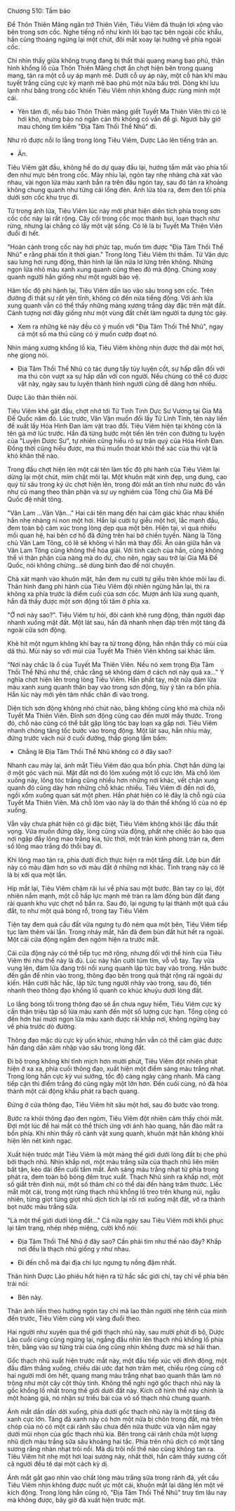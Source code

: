 




Chương 510: Tầm bảo


Để Thôn Thiên Mãng ngăn trở Thiên Viên, Tiêu Viêm đã thuận lợi xông vào bên trong sơn cốc. Nghe tiếng nổ như kinh lôi bạo tạc bên ngoài cốc khẩu, hắn cũng thoáng ngừng lại một chút, đôi mắt xoay lại hướng về phía ngoài cốc.

Chỉ nhìn thấy giữa không trung đang bị thất thải quang mang bao phủ, thân hình khổng lồ của Thôn Thiên Mãng chợt ẩn chợt hiện bên trong quang mang, tản ra một cỗ uy áp mạnh mẽ. Dưới cỗ uy áp này, một cỗ hàn khí màu tuyết trắng cũng cực kỳ mạnh mẽ bao phủ một nửa bầu trời. Dòng khí lưu lạnh như băng trong cốc khiến Tiêu Viêm nhịn không được rùng mình một cái.

- Yên tâm đi, nếu bảo Thôn Thiên mãng giết Tuyết Ma Thiên Viên thì có lẽ hơi khó, nhưng bảo nó ngăn cản thì không có vấn đề gì. Ngươi bây giờ mau chóng tìm kiếm "Địa Tâm Thối Thể Nhũ" đi.

Như rõ được nỗi lo lằng trong lòng Tiêu Viêm, Dược Lão lên tiếng trân an.

- Ân.

Tiêu Viêm gật đầu, không hề do dự quay đầu lại, hướng tầm mắt vào phía tối đen như mực bên trong cốc. Mày nhíu lại, ngón tay nhẹ nhàng chà xát vào nhau, vài ngọn lửa màu xanh bắn ra trên đầu ngón tay, sau đó tản ra khoảng không chung quanh như từng cái lồng đèn. Ánh lửa tỏa ra, đem đen tối phía dưới sơn cốc khu trục đi.

Từ trong ánh lửa, Tiêu Viêm lúc này mới phát hiện diên tích phía trong sơn cốc cốc này lại rất rộng. Cây cối trong cốc mọc thành bụi, loạn thạch như rừng, nhưng lại chẳng có lấy một vật sống. Có lẽ là bị Tuyết Ma Thiên Viên đuổi đi hết.

"Hoàn cảnh trong cốc này hơi phức tạp, muốn tìm được "Địa Tâm Thối Thể Nhũ" e rằng phải tốn ít thời gian." Trong lòng Tiêu Viêm thì thầm. Tử Vân dực sau lưng hơi rung động, thân hình lại lần nữa lơ lửng trên không. Những ngọn lửa nhỏ màu xanh xung quanh cũng theo đó mà động. Chúng xoay quanh người hắn giống như một người bảo vệ.

Hãm tốc độ phi hành lại, Tiêu Viêm dần lao vào sâu trong sơn cốc. Trên đường đi thật sự rất yên tĩnh, không có đến nửa tiếng động. Với ánh lửa xung quanh vẫn có thể thấy những mảng xương trắng dày đặc trên mặt đất. Cảnh tượng nơi đây giống như một vùng đất chết làm người ta dựng tóc gáy.

- Xem ra những kẻ này đều có ý muốn với "Địa Tâm Thối Thể Nhũ", ngay cả một số ma thú cũng có ý muốn cướp đoạt nó.

Nhìn mảng xương khổng lồ kia, Tiêu Viêm không nhịn được thở dài một hơi, nhẹ giọng nói.

- Địa Tâm Thối Thể Nhũ có tác dụng tẩy tủy luyện cốt, sự hấp dẫn đối với ma thú còn vượt xa sự hấp dẫn với con người. Nếu chúng có thể có được vật này, ngày sau tu luyện thành hình người cũng dễ dàng hơn nhiều.

Dược Lão thản thiên nói.

Tiêu Viêm khẽ gật đầu, chợt nhớ tới Tử Tinh Tinh Dực Sư Vương tại Gia Mã Đế Quốc năm đó. Lúc trước, Vân Vận muốn đối lấy Tử Linh Tinh, tên này liền đề xuất lấy Hóa Hình Đan làm vật trao đổi. Tiêu Viêm hiện tại không còn là tên gà mờ lúc trước. Hắn đã từng bước một tiến lên trên con đường tu luyện của "Luyện Dược Sư", tự nhiên cũng hiểu rõ sự trân quý của Hóa Hình Đan. Đồng thời cũng hiểu được, ma thú muốn thoát khỏi thể xác của thú vật là khó khăn thế nào.

Trong đầu chợt hiện lên một cái tên làm tốc độ phi hành của Tiêu Viêm lại dừng lại một chút, mím chặt môi lại. Một khuôn mặt xinh đẹp, ung dung, cao quý từ sâu trong ký ức chợt hiện lên, trong đôi mắt an tĩnh như nước đó vẫn như cũ mang theo thân phận và sự uy nghiêm của Tông chủ Gia Mã Đế Quốc đệ nhất tông.

"Vân Lam …Vân Vận…" Hai cái tên mang đến hai cảm giác khác nhau khiến hắn nhẹ nhàng nỉ non một hơi. Hắn lại cười tự giễu một hơi, lắc mạnh đầu, đem toàn bộ cảm xúc trong lòng dẹp qua một bên. Hiện tại, vì quá nhiều mối quan hệ, hai bên cơ hồ đã đứng trên hai bờ chiến tuyến. Nàng là Tông chủ Vân Lam Tông, có lẽ sẽ không vì hắn mà thay đổi. Ân oán giữa hắn và Vân Lam Tông cũng không thể hóa giải. Với tính cách của hắn, cũng không thể vì thân phận của nàng mà do dự, cho nên, ngày sau trở lại Gia Mã Đế Quốc, nói không chừng…sẽ dùng binh đao để nói chuyện.

Chà xát mạnh vào khuôn mặt, hắn đem nụ cười tự giễu trên khóe môi lau đi. Thân hình đang phi hành của Tiêu Viêm đội nhiên ngừng hẳn lại, thì ra không xa phía trước là điểm cuối của sơn cốc. Mượn ánh lửa xung quanh, hắn đã thấy được một sơn động tối tăm ở phía xa.

"Ở nơi này sao?". Tiêu Viêm tự hỏi, đôi cánh khẽ rung động, thân người đáp nhanh xuống mặt đất. Một lát sau, hắn đã nhanh nhẹn đáp trên một tảng đả ngoài cửa sơn động.

Khẽ hít một ngụm không khí bay ra từ trong động, hắn nhận thấy có mùi của dã thú. Mùi này so với mùi của Tuyết Ma Thiên Viên không sai khác lắm.

"Nơi này chắc là ổ của Tuyết Ma Thiên Viên. Nếu nó xem trọng Địa Tâm Thối Thể Nhũ như thế, chắc rằng sẽ không dám ở cách nơi này quá xa…" Ý nghĩa chợt hiện lên trong lòng Tiêu Viêm. Hắn phất tay, một nửa đám lửa màu xanh xung quanh thân bay vào trong sơn động, tùy ý tản ra bốn phía. Hắn lúc này mới yên tâm nhấc chân đi vào trong.

Diện tích sơn động không nhỏ chút nào, bằng không cũng khó mà chứa nổi Tuyết Ma Thiên Viên. Đỉnh sơn động cũng cao đến mười mấy thước. Trong đó, chỗ nào cũng có thể bắt gặp lông tóc bay loạn xạ gắp nơi. Tiêu Viêm nhanh chóng tăng tốc bước vào trong động. Một lát sau, hắn nhíu mày, đứng trước vách núi ở cuối đường, thấp giọng lẩm bẩm:

- Chẳng lẽ Địa Tâm Thối Thể Nhũ không có ở đây sao?

Nhanh cau mày lại, ánh mắt Tiêu Viêm đảo qua bốn phía. Chợt hắn dừng lại ở một góc vách núi. Mặt đất nơi đó lõm xuống một lỗ cực lớn. Mà chỗ lõm xuống này, lông tóc trắng cũng nhiều hơn những nơi khác, vết chận xung quanh đó cũng dày hơn những chỗ khác nhiều. Tiêu Viêm đi đến nơi đó, ngồi xổm xuống quan sát một phen. Hắn phát hiện có lẽ đây là chỗ ngủ của Tuyết Ma Thiên Viên. Mà chỗ lõm vào này là do thân thể khồng lồ của nó ép xuống.

Vẫn vậy chưa phát hiện có gì đặc biệt, Tiêu Viêm không khỏi lắc đầu thất vọng. Vừa muốn đứng dây, lòng cũng vừa động, phất nhẹ chiếc áo bào qua nơi ngập đầy lông mao trắng kia, tức thời, một trân kình phong tràn ra, đem số lông mao trắng đó thổi bay đi.

Khi lông mao tản ra, phía dưới đích thực hiện ra một tầng đất. Lớp bùn đất này có màu đậm hơn so với màu đất ở những nơi khác. Tình trạng này có lẽ là bị xới qua một lần.

Híp mắt lại, Tiêu Viêm chậm rãi lui về phía sau một bước. Bàn tay co lại, đột nhiên nắm mạnh, một cỗ hấp lực mạnh mẽ tràn ra làm đống bùn đất đang rải quanh khu vực chợt nổ bắn ra. Sau đó, lại ngưng tụ lại thành một quả cầu đất, to như một quả bóng rổ, trong tay Tiêu Viêm

Tiện tay đem quả cầu đất vừa ngưng tụ đó ném qua một bên, Tiêu Viêm tiếp tục làm thêm vài lần. Trong nháy mắt, hắn đã đem bùn đất hút hết ra ngoài. Một cái cửa động ngầm đen ngòm hiện ra trước mắt.

Cái cửa động này có thể tiếp tục mở rộng, nhưng đối với thể hình của Tiêu Viêm thì như thế này là đủ. Lúc này hắn cười tủm tỉm, vỗ vỗ tay. Tay vừa vung lên, đám lửa đang trôi nổi xung quanh lập tức bay vào trong. Hắn bước đến gần để nhìn vào trong, thông đạo bên trong quả thật rộng rãi ngoài dự kiến. Hắn cười hắc hắc, lập tức tung người nhảy vào trong, sau đó, tiến nhanh theo thông đạo khổng lồ quanh co khúc khuỷu dưới lòng đất.

Lo lắng bóng tối trong thông đạo sẽ ẩn chưa nguy hiểm, Tiêu Viêm cực kỳ cẩn thận triệu tập số lửa màu xanh đến một số lượng cực hạn. Tổng cộng có đến hơn hai mươi ngọn lửa màu xanh được rải khắp nơi, không ngừng bay về phía trước dò đường.

Thông đạo mặc dù cực kỳ uốn khúc, nhưng hắn vẫn có thể cảm giác được hắn đang dần xâm nhập vào sâu trong lòng đất.

Đi bộ trong không khí tĩnh mịch hơn mười phút, Tiêu Viêm đột nhiên phát hiện ở xa xa, phía cuối thông đạo, xuất hiện một điểm sáng màu trắng nhạt. Trong lòng hắn cực kỳ vui sướng, tốc độ càng ngày càng nhanh. Mà càng tiếp cận thì điểm trắng đó cũng ngày một lớn hơn. Đến cuối cùng, nó đã hóa thành một cái động khẩu phát ra bạch quang.

Đứng ở cửa thông đạo, Tiêu Viêm hít sâu một hơi, sau đó bước vào trong.

Bước ra khỏi thông đạo đen ngòm, Tiêu Viêm đột nhiên cảm thấy chói mắt. Đợi một lúc để hai mắt có thể thích ứng với ánh hào quang, hắn đảo mắt ra bốn phía. Khi nhìn thấy rõ cảnh vật xung quanh, khuôn mặt hắn không khỏi hiện lên nét kinh ngạc.

Xuất hiện trước mặt Tiêu Viêm là một mảng thế giới dưới lòng đất bị che phủ bởi thạch nhũ. Nhìn khắp nơi, một màu trắng sữa của thạch nhũ liên miên bất tận, kéo dài đến cuối tầm mắt. Ánh sáng màu trắng nhạt từ phía trong phát ra, đem toàn bộ bóng đêm trục xuất. Thạch Nhũ sinh ra khắp nơi, một số giắt trên đỉnh núi, một số thâm chí có thể dài đến hàng trăm thước. Liếc mắt một cái, trong một rừng thạch nhũ khổng lồ treo trên khung núi, ngẫu nhiên, từng giọt từng giọt nhũ dịch tích lại rồi rơi xuống mặt đất, vỡ ra thành bọt nước màu trắng sữa.

"Là một thế giới dưới lòng đất…" Cả nữa ngày sau Tiêu Viêm mới khôi phục lại tâm trạng, nhép nhép miệng, cười khổ nói:

- Địa Tâm Thối Thể Nhũ ở đây sao? Cần phải tìm như thế nào đây? Khắp nơi đều là thạch nhũ giống y như nhau.

- Đi đến chỗ mà đại địa chi lực ngưng tụ nồng đậm nhất.

Thân hình Dược Lão phiêu hốt hiện ra tử hắc sắc giới chỉ, tay chỉ về phía bên trái nói:

- Bên này.

Thân ảnh liền theo hướng ngón tay chỉ mà lao thân người nhẹ tênh của mình đến trước, Tiêu Viêm cũng vội vàng đuổi theo.

Hai người như xuyên qua thế giới thạch nhũ này, sau mười phút đi bộ, Dược Lão cuối cùng cũng ngừng lại, ngẩng đầu nhìn lên thạch nhũ khổng lồ phía trên, bằng vào sự từng trải của ông cũng nhịn không được mà sợ hãi than.

Gốc thạch nhũ xuất hiện trước mắt này, một đầu tiếp xúc với đỉnh động, một đầu đâm thẳng xuống, chiều dài ước đạt hơn trăm mét, chiều rộng cũng cỡ hai người mới ôm hết, quang mang màu trắng nhạt bao quanh thân làm nó trông như một cây cột thủy tinh. Không thể nghi ngờ gốc thạch nhũ này là gốc khổng lồ nhất trong thế giới dưới đất này. Kích cỡ hình thể này chính là một hoàng giả, nó nhận sự triều bái của vô số thạch nhũ chung quanh.

Ánh mắt dần dần dời xuống, phía dưới gốc thạch nhũ này là một tảng đá xanh cực lớn. Tảng đá xanh này có hơn một nửa bị chôn trong đất, mà trên chóp của nó có một cái rãnh sâu chưa đến nửa thước vừa vặn nằm ngay dưới mũi nhọn của gốc thạch nhũ kia. Bên trong cái rãnh chứa một lượng nhũ dịch màu trắng sữa sâu khoảng hai tấc. Phía trên nhũ dịch có một tầng sương rắng nhàn nhạt trôi nổi. Mà dù trôi nổi thế nào cũng không tan ra. Tiêu Viêm hít nhẹ một hơi loại sương này, nhất thời, hắn cảm thấy xương cốt cả người đều tê dại một cách kỳ dị.

Ánh mắt gắt gao nhìn vào chất lỏng màu trắng sữa trong rãnh đá, yết cầu Tiêu Viêm nhịn không được nuốt ực một cái, khuôn mặt lại dâng lên một vẻ kích động. Trong lòng hắn cũng rõ, "Địa Tâm Thối Thể Nhũ" truy tìm lâu nay mà không được, bây giờ đã xuất hiện trước mặt.




